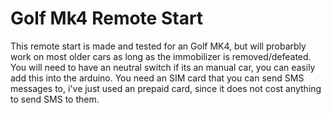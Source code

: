 # Golf Mk4 Remote Start
This remote start is made and tested for an Golf MK4, but will probarbly work on most older cars as long as the immobilizer is removed/defeated.
You will need to have an neutral switch if its an manual car, you can easily add this into the arduino. 
You need an SIM card that you can send SMS messages to, i've just used an prepaid card, since it does not cost anything to send SMS to them.

